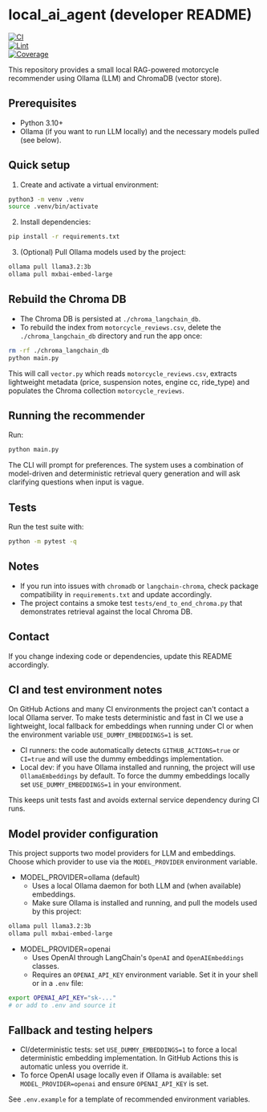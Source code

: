 # local_ai_agent (developer README)

[![CI](https://github.com/danielgaio/local_ai_agent/actions/workflows/ci.yml/badge.svg)](https://github.com/danielgaio/local_ai_agent/actions/workflows/ci.yml)  
[![Lint](https://github.com/danielgaio/local_ai_agent/actions/workflows/lint.yml/badge.svg)](https://github.com/danielgaio/local_ai_agent/actions/workflows/lint.yml)  
[![Coverage](https://github.com/danielgaio/local_ai_agent/actions/workflows/coverage.yml/badge.svg)](https://github.com/danielgaio/local_ai_agent/actions/workflows/coverage.yml)

This repository provides a small local RAG-powered motorcycle recommender using Ollama (LLM) and ChromaDB (vector store).

Prerequisites
-------------
- Python 3.10+
- Ollama (if you want to run LLM locally) and the necessary models pulled (see below).

Quick setup
-----------
1. Create and activate a virtual environment:

```bash
python3 -m venv .venv
source .venv/bin/activate
```

2. Install dependencies:

```bash
pip install -r requirements.txt
```

3. (Optional) Pull Ollama models used by the project:

```bash
ollama pull llama3.2:3b
ollama pull mxbai-embed-large
```

Rebuild the Chroma DB
---------------------
- The Chroma DB is persisted at `./chroma_langchain_db`.
- To rebuild the index from `motorcycle_reviews.csv`, delete the `./chroma_langchain_db` directory and run the app once:

```bash
rm -rf ./chroma_langchain_db
python main.py
```

This will call `vector.py` which reads `motorcycle_reviews.csv`, extracts lightweight metadata (price, suspension notes, engine cc, ride_type) and populates the Chroma collection `motorcycle_reviews`.

Running the recommender
-----------------------
Run:

```bash
python main.py
```

The CLI will prompt for preferences. The system uses a combination of model-driven and deterministic retrieval query generation and will ask clarifying questions when input is vague.

Tests
-----
Run the test suite with:

```bash
python -m pytest -q
```

Notes
-----
- If you run into issues with `chromadb` or `langchain-chroma`, check package compatibility in `requirements.txt` and update accordingly.
- The project contains a smoke test `tests/end_to_end_chroma.py` that demonstrates retrieval against the local Chroma DB.

Contact
-------
If you change indexing code or dependencies, update this README accordingly.

CI and test environment notes
----------------------------
On GitHub Actions and many CI environments the project can't contact a local Ollama
server. To make tests deterministic and fast in CI we use a lightweight, local
fallback for embeddings when running under CI or when the environment variable
`USE_DUMMY_EMBEDDINGS=1` is set.

- CI runners: the code automatically detects `GITHUB_ACTIONS=true` or `CI=true`
	and will use the dummy embeddings implementation.
- Local dev: if you have Ollama installed and running, the project will use
	`OllamaEmbeddings` by default. To force the dummy embeddings locally set
	`USE_DUMMY_EMBEDDINGS=1` in your environment.

This keeps unit tests fast and avoids external service dependency during CI runs.

Model provider configuration
----------------------------
This project supports two model providers for LLM and embeddings. Choose which provider to use via the `MODEL_PROVIDER` environment variable.

- MODEL_PROVIDER=ollama (default)
  - Uses a local Ollama daemon for both LLM and (when available) embeddings.
  - Make sure Ollama is installed and running, and pull the models used by this project:

```bash
ollama pull llama3.2:3b
ollama pull mxbai-embed-large
```

- MODEL_PROVIDER=openai
  - Uses OpenAI through LangChain's `OpenAI` and `OpenAIEmbeddings` classes.
  - Requires an `OPENAI_API_KEY` environment variable. Set it in your shell or in a `.env` file:

```bash
export OPENAI_API_KEY="sk-..."
# or add to .env and source it
```

Fallback and testing helpers
----------------------------
- CI/deterministic tests: set `USE_DUMMY_EMBEDDINGS=1` to force a local deterministic embedding implementation. In GitHub Actions this is automatic unless you override it.
- To force OpenAI usage locally even if Ollama is available: set `MODEL_PROVIDER=openai` and ensure `OPENAI_API_KEY` is set.

See `.env.example` for a template of recommended environment variables.
